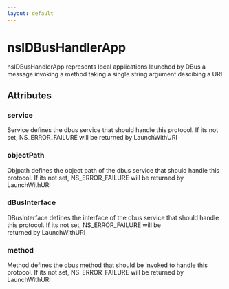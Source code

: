 ```yaml
---
layout: default
---
```


# nsIDBusHandlerApp #

nsIDBusHandlerApp represents local applications launched by DBus a message
invoking a method taking a single string argument descibing a URI


## Attributes ##

### service ###

Service defines the dbus service that should handle this protocol.
If its not set,  NS_ERROR_FAILURE will be returned by LaunchWithURI


### objectPath ###

Objpath defines the object path of the dbus service that should handle 
this protocol. If its not set,  NS_ERROR_FAILURE will be returned 
by LaunchWithURI


### dBusInterface ###

DBusInterface defines the interface of the dbus service that should 
handle this protocol. If its not set,  NS_ERROR_FAILURE will be  
returned by LaunchWithURI


### method ###

Method defines the dbus method that should be invoked to handle this 
protocol. If its not set,  NS_ERROR_FAILURE will be returned by 
LaunchWithURI

